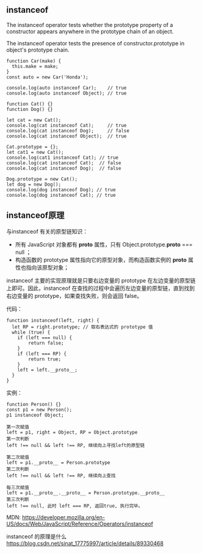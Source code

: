 ## instanceof

The instanceof operator tests whether the prototype property of a constructor appears anywhere in the prototype chain of an object.

The instanceof operator tests the presence of constructor.prototype in object's prototype chain.

```
function Car(make) {
  this.make = make;
}
const auto = new Car('Honda');

console.log(auto instanceof Car);    // true
console.log(auto instanceof Object); // true
```

```
function Cat() {}
function Dog() {}

let cat = new Cat();
console.log(cat instanceof Cat);     // true
console.log(cat instanceof Dog);     // false
console.log(cat instanceof Object);  // true

Cat.prototype = {};
let cat1 = new Cat();
console.log(cat1 instanceof Cat); // true
console.log(cat instanceof Cat);  // false
console.log(cat instanceof Dog);  // false

Dog.prototype = new	Cat();
let dog = new Dog();
console.log(dog instanceof Dog); // true
console.log(dog instanceof Cat); // true
```

## instanceof原理

与instanceof 有关的原型链知识：
- 所有 JavaScript 对象都有 __proto__ 属性，只有 Object.prototype.__proto__ === null ；
- 构造函数的 prototype 属性指向它的原型对象，而构造函数实例的 __proto__ 属性也指向该原型对象；

instanceof 主要的实现原理就是只要右边变量的 prototype 在左边变量的原型链上即可。因此，instanceof 在查找的过程中会遍历左边变量的原型链，直到找到右边变量的 prototype，如果查找失败，则会返回 false。

代码：
```
function instanceof(left, right) { 
  let RP = right.prototype; // 取右表达式的 prototype 值
  while (true) {
  	if (left === null) {
        return false;	
    }
    if (left === RP) {
        return true;	
    }  
    left = left.__proto__; 
  }
}
```

实例：
```
function Person() {}
const p1 = new Person();
p1 instanceof Object;

第一次赋值
left = p1, right = Object, RP = Object.prototype
第一次判断
left !== null && left !== RP, 继续向上寻找left的原型链

第二次赋值
left = p1.__proto__ = Person.prototype
第二次判断
left !== null && left !== RP, 继续向上查找

每三次赋值
left = p1.__proto__.__proto__ = Person.prototype.__proto__
第三次判断
left !== null, 此时 left === RP, 返回true, 执行完毕。
 ```

MDN:
https://developer.mozilla.org/en-US/docs/Web/JavaScript/Reference/Operators/instanceof

instanceof 的原理是什么
https://blog.csdn.net/sinat_17775997/article/details/89330468